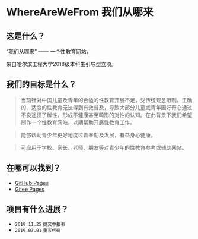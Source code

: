 # WhereAreWeFrom 我们从哪来

## 这是什么？

“我们从哪来” —— 一个性教育网站，

来自哈尔滨工程大学2018级本科生引导型立项。

## 我们的目标是什么？

> 当前针对中国儿童及青年的合适的性教育开展不足，受传统观念限制，正确的、适度的性教育无法得到有效普及，导致大部分儿童或青年因好奇心通过不良途径了解性，形成不健康甚至畸形的对性的认知。在此背景下我们希望制作一个性教育网站，以期帮助开展性教育工作。

> 能够帮助青少年更好地度过青春期及发展，有益身心健康。

> 可应用于学校、家长、老师、朋友等对青少年的性教育参考或辅助网站。

## 在哪可以找到？

* [GitHub Pages](https://lifeni.github.io/WhereAreWeFrom) 
* [Gitee Pages](https://lifeni.gitee.io/wherearewefrom/)

## 项目有什么进展？
* ` 2018.11.25 ` ` 提交申报书 `
* ` 2019.03.01 ` ` 重写代码 `
